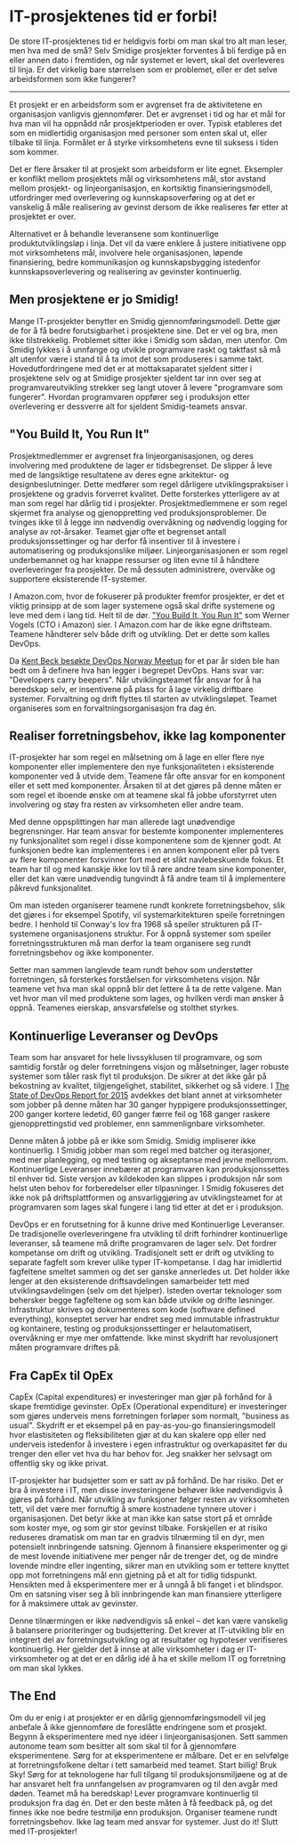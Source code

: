 # IT-prosjektenes tid er forbi!

De store IT-prosjektenes tid er heldigvis forbi om man skal tro alt man leser, men hva med de små? Selv Smidige prosjekter forventes å bli ferdige på en eller annen dato i fremtiden, og når systemet er levert, skal det overleveres til linja. Er det virkelig bare størrelsen som er problemet, eller er det selve arbeidsformen som ikke fungerer? 

---

Et prosjekt er en arbeidsform som er avgrenset fra de aktivitetene en organisasjon vanligvis gjennomfører. Det er avgrenset i tid og har et mål for hva man vil ha oppnådd når prosjektperioden er over. Typisk etableres det som en midlertidig organisasjon med personer som enten skal ut, eller tilbake til linja. Formålet er å styrke virksomhetens evne til suksess i tiden som kommer.

Det er flere årsaker til at prosjekt som arbeidsform er lite egnet. Eksempler er konflikt mellom prosjektets mål og virksomhetens mål, stor avstand mellom prosjekt- og linjeorganisasjon, en kortsiktig finansieringsmodell, utfordringer med overlevering og kunnskapsoverføring og at det er vanskelig å måle realisering av gevinst dersom de ikke realiseres før etter at prosjektet er over.

Alternativet er å behandle leveransene som kontinuerlige produktutviklingsløp i linja. Det vil da være enklere å justere initiativene opp mot virksomhetens mål, involvere hele organisasjonen, løpende finansiering, bedre kommunikasjon og kunnskapsbygging istedenfor kunnskapsoverlevering og realisering av gevinster kontinuerlig.

## Men prosjektene er jo Smidig!
Mange IT-prosjekter benytter en Smidig gjennomføringsmodell. Dette gjør de for å få bedre forutsigbarhet i prosjektene sine. Det er vel og bra, men ikke tilstrekkelig. Problemet sitter ikke i Smidig som sådan, men utenfor. Om Smidig lykkes i å unnfange og utvikle programvare raskt og taktfast så må alt utenfor være i stand til å ta imot det som produseres i samme takt. Hovedutfordringene med det er at mottaksaparatet sjeldent sitter i prosjektene selv og at Smidige prosjekter sjeldent tar inn over seg at programvareutvikling strekker seg langt utover å levere "programvare som fungerer". Hvordan programvaren oppfører seg i produksjon etter overlevering er dessverre alt for sjeldent Smidig-teamets ansvar.

## "You Build It, You Run It"
Prosjektmedlemmer er avgrenset fra linjeorganisasjonen, og deres involvering med produktene de lager er tidsbegrenset. De slipper å leve med de langsiktige resultatene av deres egne arkitektur- og designbeslutninger. Dette medfører som regel dårligere utviklingspraksiser i prosjektene og gradvis forverret kvalitet. Dette forsterkes ytterligere av at man som regel har dårlig tid i prosjekter. Prosjektmedlemmene er som regel skjermet fra analyse og gjenoppretting ved produksjonsproblemer. De tvinges ikke til å legge inn nødvendig overvåkning og nødvendig logging for analyse av rot-årsaker. Teamet gjør ofte et begrenset antall produksjonssettinger og har derfor få insentiver til å investere i automatisering og produksjonslike miljøer. Linjeorganisasjonen er som regel underbemannet og har knappe ressurser og liten evne til å håndtere overleveringer fra prosjekter. De må dessuten administrere, overvåke og supportere eksisterende IT-systemer.

I Amazon.com, hvor de fokuserer på produkter fremfor prosjekter, er det et viktig prinsipp at de som lager systemene også skal drifte systemene og leve med dem i lang tid. Helt til de dør. ["You Build It, You Run It"](https://queue.acm.org/detail.cfm?id=1142065) som Werner Vogels (CTO i Amazon) sier. I Amazon.com har de ikke egne driftsteam. Teamene håndterer selv både drift og utvikling. Det er dette som kalles DevOps.

Da [Kent Beck besøkte DevOps Norway Meetup](http://www.meetup.com/DevOps-Norway/events/112627352/) for et par år siden ble han bedt om å definere hva han legger i begrepet DevOps. Hans svar var: "Developers carry beepers". Når utviklingsteamet får ansvar for å ha beredskap selv, er insentivene på plass for å lage virkelig driftbare systemer. Forvaltning og drift flyttes til starten av utviklingsløpet. Teamet organiseres som en forvaltningsorganisasjon fra dag én.

## Realiser forretningsbehov, ikke lag komponenter
IT-prosjekter har som regel en målsetning om å lage en eller flere nye komponenter eller implementere den nye funksjonaliteten i eksisterende komponenter ved å utvide dem. Teamene får ofte ansvar for en komponent eller et sett med komponenter. Årsaken til at det gjøres på denne måten er som regel et iboende ønske om at teamene skal få jobbe uforstyrret uten involvering og støy fra resten av virksomheten eller andre team.

Med denne oppsplittingen har man allerede lagt unødvendige begrensninger. Har team ansvar for bestemte komponenter implementeres ny funksjonalitet som regel i disse komponentene som de kjenner godt. At funksjonen bedre kan implementeres i en annen komponent eller på tvers av flere komponenter forsvinner fort med et slikt navlebeskuende fokus. Et team har til og med kanskje ikke lov til å røre andre team sine komponenter, eller det kan være unødvendig tungvindt å få andre team til å implementere påkrevd funksjonalitet.

Om man isteden organiserer teamene rundt konkrete forretningsbehov, slik det gjøres i for eksempel Spotify, vil systemarkitekturen speile forretningen bedre. I henhold til Conway's lov fra 1968 så speiler strukturen på IT-systemene organisasjonens struktur. For å oppnå systemer som speiler forretningsstrukturen må man derfor la team organisere seg rundt forretningsbehov og ikke komponenter.

Setter man sammen langlevde team rundt behov som understøtter forretningen, så forsterkes forståelsen for virksomhetens visjon. Når teamene vet hva man skal oppnå blir det lettere å ta de rette valgene. Man vet hvor man vil med produktene som lages, og hvilken verdi man ønsker å oppnå. Teamenes eierskap, ansvarsfølelse og stolthet styrkes.

## Kontinuerlige Leveranser og DevOps
Team som har ansvaret for hele livssyklusen til programvare, og som samtidig forstår og deler forretningens visjon og målsetninger, lager robuste systemer som tåler rask flyt til produksjon. De sikrer at det ikke går på bekostning av kvalitet, tilgjengelighet, stabilitet, sikkerhet og så videre. I [The State of DevOps Report for 2015](https://puppetlabs.com/2015-devops-report) avdekkes det blant annet at virksomheter som jobber på denne måten har 30 ganger hyppigere produksjonssettinger, 200 ganger kortere ledetid, 60 ganger færre feil og 168 ganger raskere gjenopprettingstid ved problemer, enn sammenlignbare virksomheter.

Denne måten å jobbe på er ikke som Smidig. Smidig impliserer ikke kontinuerlig. I Smidig jobber man som regel med batcher og iterasjoner, med mer planlegging, og med testing og akseptanse med jevne mellomrom. Kontinuerlige Leveranser innebærer at programvaren kan produksjonssettes til enhver tid. Siste versjon av kildekoden kan slippes i produksjon når som helst uten behov for forberedelser eller tilpasninger. I Smidig fokuseres det ikke nok på driftsplattformen og ansvarliggjøring av utviklingsteamet for at programvaren som lages skal fungere i lang tid etter at det er i produksjon.

DevOps er en forutsetning for å kunne drive med Kontinuerlige Leveranser. De tradisjonelle overleveringene fra utvikling til drift forhindrer kontinuerlige leveranser, så teamene må drifte programvaren de lager selv. Det fordrer kompetanse om drift og utvikling. Tradisjonelt sett er drift og utvikling to separate fagfelt som krever ulike typer IT-kompetanse. I dag har imidlertid fagfeltene smeltet sammen og det ser ganske annerledes ut. Det holder ikke lenger at den eksisterende driftsavdelingen samarbeider tett med utviklingsavdelingen (selv om det hjelper). Isteden overtar teknologer som behersker begge fagfeltene og som kan både utvikle og drifte løsninger. Infrastruktur skrives og dokumenteres som kode (software defined everything), konseptet server har endret seg med immutable infrastruktur og kontainere, testing og produksjonssettinger er helautomatisert, overvåkning er mye mer omfattende. Ikke minst skydrift har revolusjonert måten programvare driftes på.

## Fra CapEx til OpEx
CapEx (Capital expenditures) er investeringer man gjør på forhånd for å skape fremtidige gevinster. OpEx (Operational expenditure) er investeringer som gjøres underveis mens forretningen forløper som normalt, "business as usual". Skydrift er et eksempel på en pay-as-you-go finansieringsmodell hvor elastisiteten og fleksibiliteten gjør at du kan skalere opp eller ned underveis istedenfor å investere i egen infrastruktur og overkapasitet før du trenger den eller vet hva du har behov for. Jeg snakker her selvsagt om offentlig sky og ikke privat.

IT-prosjekter har budsjetter som er satt av på forhånd. De har risiko. Det er bra å investere i IT, men disse investeringene behøver ikke nødvendigvis å gjøres på forhånd. Når utvikling av funksjoner følger resten av virksomheten tett, vil det være mer fornuftig å smøre kostnadene tynnere utover i organisasjonen. Det betyr ikke at man ikke kan satse stort på et område som koster mye, og som gir stor gevinst tilbake. Forskjellen er at risiko reduseres dramatisk om man tar en gradvis tilnærming til en dyr, men potensielt innbringende satsning. Gjennom å finansiere eksperimenter og gi de mest lovende initiativene mer penger når de trenger det, og de mindre lovende mindre eller ingenting, sikrer man en utvikling som er tettere knyttet opp mot forretningens mål enn gjetning på et alt for tidlig tidspunkt. Hensikten med å eksperimentere mer er å unngå å bli fanget i et blindspor. Om en satsning viser seg å bli innbringende kan man finansiere ytterligere for å maksimere uttak av gevinster.

Denne tilnærmingen er ikke nødvendigvis så enkel – det kan være vanskelig å balansere prioriteringer og budsjettering. Det krever at IT-utvikling blir en integrert del av forretningsutvikling og at resultater og hypoteser verifiseres kontinuerlig. Her gjelder det å innse at alle virksomheter i dag er IT-virksomheter og at det er en dårlig idé å ha et skille mellom IT og forretning om man skal lykkes.

## The End
Om du er enig i at prosjekter er en dårlig gjennomføringsmodell vil jeg anbefale å ikke gjennomføre de foreslåtte endringene som et prosjekt. Begynn å eksperimentere med nye idéer i linjeorganisasjonen. Sett sammen autonome team som besitter alt som skal til for å gjennomføre eksperimentene. Sørg for at eksperimentene er målbare. Det er en selvfølge at forretningsfolkene deltar i tett samarbeid med teamet. Start billig! Bruk Sky! Sørg for at teknologene har full tilgang til produksjonsmiljøene og at de har ansvaret helt fra unnfangelsen av programvaren og til den avgår med døden. Teamet må ha beredskap! Lever programvare kontinuerlig til produksjon fra dag én. Det er den beste måten å få feedback på, og det finnes ikke noe bedre testmiljø enn produksjon. Organiser teamene rundt forretningsbehov. Ikke lag team med ansvar for systemer. Just do it! Slutt med IT-prosjekter!



